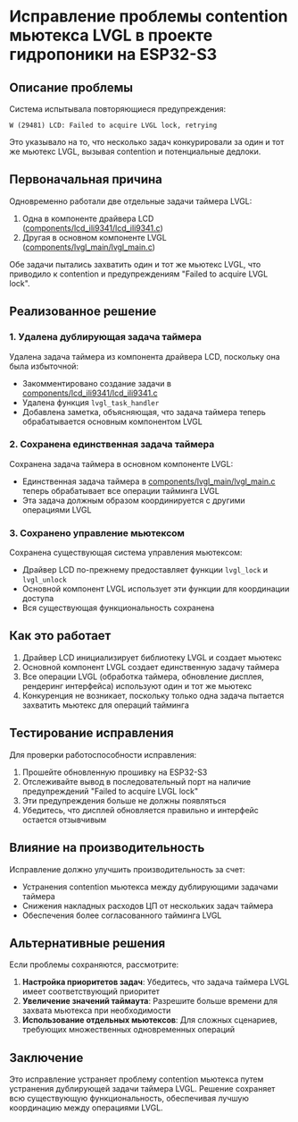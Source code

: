# Исправление проблемы contention мьютекса LVGL в проекте гидропоники на ESP32-S3

## Описание проблемы

Система испытывала повторяющиеся предупреждения:
```
W (29481) LCD: Failed to acquire LVGL lock, retrying
```

Это указывало на то, что несколько задач конкурировали за один и тот же мьютекс LVGL, вызывая contention и потенциальные дедлоки.

## Первоначальная причина

Одновременно работали две отдельные задачи таймера LVGL:
1. Одна в компоненте драйвера LCD ([components/lcd_ili9341/lcd_ili9341.c](file:///c%3A/esp/hydro/hydro1.0/components/lcd_ili9341/lcd_ili9341.c))
2. Другая в основном компоненте LVGL ([components/lvgl_main/lvgl_main.c](file:///c%3A/esp/hydro/hydro1.0/components/lvgl_main/lvgl_main.c))

Обе задачи пытались захватить один и тот же мьютекс LVGL, что приводило к contention и предупреждениям "Failed to acquire LVGL lock".

## Реализованное решение

### 1. Удалена дублирующая задача таймера

Удалена задача таймера из компонента драйвера LCD, поскольку она была избыточной:
- Закомментировано создание задачи в [components/lcd_ili9341/lcd_ili9341.c](file:///c%3A/esp/hydro/hydro1.0/components/lcd_ili9341/lcd_ili9341.c)
- Удалена функция `lvgl_task_handler`
- Добавлена заметка, объясняющая, что задача таймера теперь обрабатывается основным компонентом LVGL

### 2. Сохранена единственная задача таймера

Сохранена задача таймера в основном компоненте LVGL:
- Единственная задача таймера в [components/lvgl_main/lvgl_main.c](file:///c%3A/esp/hydro/hydro1.0/components/lvgl_main/lvgl_main.c) теперь обрабатывает все операции тайминга LVGL
- Эта задача должным образом координируется с другими операциями LVGL

### 3. Сохранено управление мьютексом

Сохранена существующая система управления мьютексом:
- Драйвер LCD по-прежнему предоставляет функции `lvgl_lock` и `lvgl_unlock`
- Основной компонент LVGL использует эти функции для координации доступа
- Вся существующая функциональность сохранена

## Как это работает

1. Драйвер LCD инициализирует библиотеку LVGL и создает мьютекс
2. Основной компонент LVGL создает единственную задачу таймера
3. Все операции LVGL (обработка таймера, обновление дисплея, рендеринг интерфейса) используют один и тот же мьютекс
4. Конкуренция не возникает, поскольку только одна задача пытается захватить мьютекс для операций тайминга

## Тестирование исправления

Для проверки работоспособности исправления:

1. Прошейте обновленную прошивку на ESP32-S3
2. Отслеживайте вывод в последовательный порт на наличие предупреждений "Failed to acquire LVGL lock"
3. Эти предупреждения больше не должны появляться
4. Убедитесь, что дисплей обновляется правильно и интерфейс остается отзывчивым

## Влияние на производительность

Исправление должно улучшить производительность за счет:
- Устранения contention мьютекса между дублирующими задачами таймера
- Снижения накладных расходов ЦП от нескольких задач таймера
- Обеспечения более согласованного тайминга LVGL

## Альтернативные решения

Если проблемы сохраняются, рассмотрите:

1. **Настройка приоритетов задач**: Убедитесь, что задача таймера LVGL имеет соответствующий приоритет
2. **Увеличение значений таймаута**: Разрешите больше времени для захвата мьютекса при необходимости
3. **Использование отдельных мьютексов**: Для сложных сценариев, требующих множественных одновременных операций

## Заключение

Это исправление устраняет проблему contention мьютекса путем устранения дублирующей задачи таймера LVGL. Решение сохраняет всю существующую функциональность, обеспечивая лучшую координацию между операциями LVGL.
